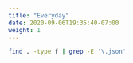 ```yaml
---
title: "Everyday"
date: 2020-09-06T19:35:40-07:00
weight: 1
---
```


```sh
find . -type f | grep -E '\.json'
```
